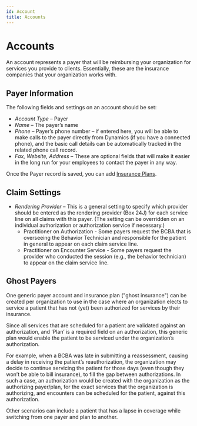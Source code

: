 ```yaml
---
id: Account
title: Accounts
---
```

# Accounts
An account represents a payer that will be reimbursing your organization for services you provide to clients. Essentially, these are the insurance companies that your organization works with. 

## Payer Information

The following fields and settings on an account should be set:

- *Account Type* – Payer
- *Name* – The payer’s name
- *Phone* – Payer’s phone number – if entered here, you will be able to make calls to the payer directly from Dynamics (if you have a connected phone), and the basic call details can be automatically tracked in  the related phone call record.
- *Fax, Website, Address* – These are optional fields that will make it easier in the long run for your employees to contact the payer in any way. 

Once the Payer record is saved, you can add [Insurance Plans](../AdminSetup/InsurancePlan.md).

## Claim Settings
- *Rendering Provider* – This is a general setting to specify which provider should be entered as the rendering provider (Box 24J) for each service line on all claims with this payer. (The setting can be overridden on an individual authorization or authorization service if necessary.) 
    - Practitioner on Authorization - Some payers request the BCBA that is overseeing the Behavior Technician and responsible for the patient in general to appear on each claim service line.
    - Practitioner on Encounter Service - Some payers request the provider who conducted the session (e.g., the behavior technician) to appear on the claim service line.

## Ghost Payers
One generic payer account and insurance plan ("ghost insurance") can be created per organization to use in the case where an organization elects to service a patient that has not (yet) been authorized for services by their insurance. 

Since all services that are scheduled for a patient are validated against an authorization, and ‘Plan’ is a required field on an authorization, this generic plan would enable the patient to be serviced under the organization’s authorization.

For example, when a BCBA was late in submitting a reassessment, causing a delay in receiving the patient’s reauthorization, the organization may decide to continue servicing the patient for those days (even though they won’t be able to bill insurance), to fill the gap between authorizations. In such a case, an authorization would be created with the organization as the authorizing payer/plan, for the exact services that the organization is authorizing, and encounters can be scheduled for the patient, against this authorization. 

Other scenarios can include a patient that has a lapse in coverage while switching from one payer and plan to another. 

